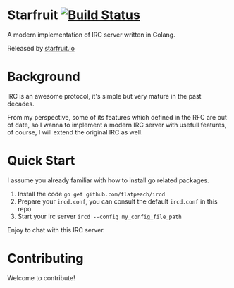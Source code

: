Starfruit [![Build Status](https://travis-ci.org/flatpeach/starfruit.svg?branch=master)](https://travis-ci.org/flatpeach/starfuit)
====

A modern implementation of IRC server written in Golang.

Released by [starfruit.io](http://starfruit.io)

Background
====

IRC is an awesome protocol, it's simple but very mature in the past decades. 

From my perspective, some of its features which defined in the RFC are out of date, so I wanna to implement a modern IRC server with usefull features, of course, I will extend the original IRC as well. 


Quick Start
====

I assume you already familiar with how to install go related packages.

1. Install the code ```go get github.com/flatpeach/ircd```
2. Prepare your ```ircd.conf```, you can consult the default ```ircd.conf``` in this repo
3. Start your irc server ```ircd --config my_config_file_path```

Enjoy to chat with this IRC server.

Contributing
====
Welcome to contribute!
